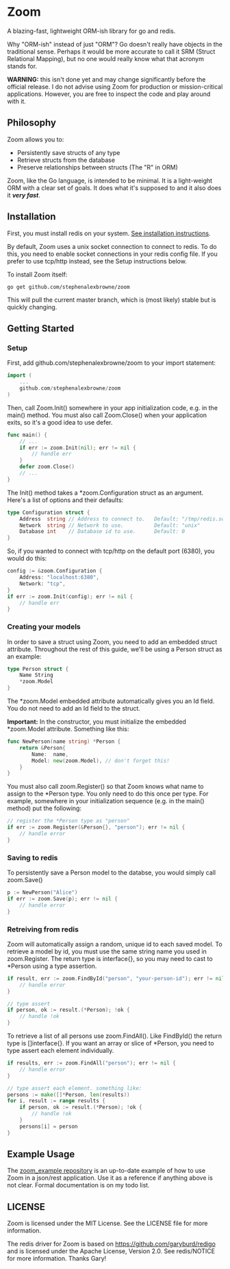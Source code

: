 Zoom
====

A blazing-fast, lightweight ORM-ish library for go and redis.

Why "ORM-ish" instead of just "ORM"? Go doesn't really have objects in the traditional sense.
Perhaps it would be more accurate to call it SRM (Struct Relational Mapping), but no one would really
know what that acronym stands for.

**WARNING:** this isn't done yet and may change significantly before the official release. I do not
advise using Zoom for production or mission-critical applications. However, you are free to inspect
the code and play around with it.


Philosophy
----------

Zoom allows you to:

- Persistently save structs of any type
- Retrieve structs from the database
- Preserve relationships between structs (The "R" in ORM)

Zoom, like the Go language, is intended to be minimal. It is a light-weight ORM with a clear set of goals.
It does what it's supposed to and it also does it ***very fast***.


Installation
------------

First, you must install redis on your system. [See installation instructions](http://redis.io/download).

By default, Zoom uses a unix socket connection to connect to redis. To do this, you need to enable
socket connections in your redis config file. If you prefer to use tcp/http instead, see the Setup
instructions below.  

To install Zoom itself:

    go get github.com/stephenalexbrowne/zoom
    
This will pull the current master branch, which is (most likely) stable but is quickly changing.

Getting Started
-----

### Setup

First, add github.com/stephenalexbrowne/zoom to your import statement:

``` go
import (
    ...
    github.com/stephenalexbrowne/zoom
)
```

Then, call Zoom.Init() somewhere in your app initialization code, e.g. in the main() method. You must
also call Zoom.Close() when your application exits, so it's a good idea to use defer.

``` go
func main() {
    // ...
    if err := zoom.Init(nil); err != nil {
        // handle err
    }
    defer zoom.Close()
    // ...
}
```

The Init() method takes a *zoom.Configuration struct as an argument. Here's a list of options and their
defaults:

``` go
type Configuration struct {
    Address  string // Address to connect to.   Default: "/tmp/redis.sock"
	Network  string // Network to use.          Default: "unix"
	Database int    // Database id to use.      Default: 0
}
```

So, if you wanted to connect with tcp/http on the default port (6380), you would do this:

``` go
config := &zoom.Configuration {
    Address: "localhost:6380",
    Network: "tcp",
}
if err := zoom.Init(config); err != nil {
    // handle err
}
```

### Creating your models

In order to save a struct using Zoom, you need to add an embedded struct attribute. Throughout the rest of
this guide, we'll be using a Person struct as an example:

``` go
type Person struct {
    Name String
    *zoom.Model
}
```

The *zoom.Model embedded attribute automatically gives you an Id field. You do not need to add an Id field
to the struct.

**Important:** In the constructor, you must initialize the embedded *zoom.Model attribute. Something like this:

``` go
func NewPerson(name string) *Person {
    return &Person{
        Name:  name,
        Model: new(zoom.Model), // don't forget this!
    }
}
```

You must also call zoom.Register() so that Zoom knows what name to assign to the *Person type. You only
need to do this once per type. For example, somewhere in your initialization sequence (e.g. in the main()
method) put the following:

``` go
// register the *Person type as "person"
if err := zoom.Register(&Person{}, "person"); err != nil {
    // handle error
}
```

### Saving to redis

To persistently save a Person model to the databse, you would simply call zoom.Save()

``` go
p := NewPerson("Alice")
if err := zoom.Save(p); err != nil {
    // handle error
}
```

### Retreiving from redis

Zoom will automatically assign a random, unique id to each saved model. To retrieve a model by id,
you must use the same string name you used in zoom.Register. The return type
is interface{}, so you may need to cast to *Person using a type assertion.

``` go
if result, err := zoom.FindById("person", "your-person-id"); err != nil {
    // handle error
}

// type assert
if person, ok := result.(*Person); !ok {
    // handle !ok
}
```
    
To retrieve a list of all persons use zoom.FindAll(). Like FindById() the return type is []interface{}.
If you want an array or slice of *Person, you need to type assert each element individually.

``` go
if results, err := zoom.FindAll("person"); err != nil {
    // handle error
}

// type assert each element. something like:
persons := make([]*Person, len(results))
for i, result := range results {
    if person, ok := result.(*Person); !ok {
        // handle !ok
    }
    persons[i] = person
}
```
    
Example Usage
-------------

The [zoom_example repository](https://github.com/stephenalexbrowne/zoom_example) is an up-to-date example
of how to use Zoom in a json/rest application. Use it as a reference if anything above is not clear. Formal
documentation is on my todo list.


LICENSE
-------

Zoom is licensed under the MIT License. See the LICENSE file for more information.

The redis driver for Zoom is based on https://github.com/garyburd/redigo and is licensed under
the Apache License, Version 2.0. See redis/NOTICE for more information. Thanks Gary!

